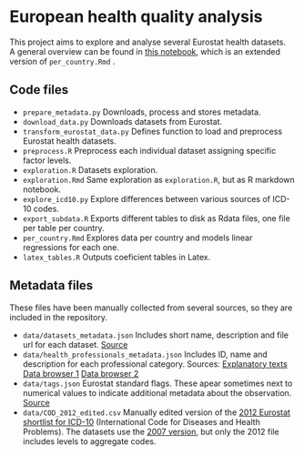 # European health quality analysis
This project aims to explore and analyse several Eurostat health datasets.  
A general overview can be found in [this notebook](https://luis.cobiella.es/per_country_explained.html), which is an extended version of `per_country.Rmd` .

## Code files
* `prepare_metadata.py` Downloads, process and stores metadata.
* `download_data.py` Downloads datasets from Eurostat.
* `transform_eurostat_data.py` Defines function to load and preprocess Eurostat health datasets.
* `preprocess.R` Preprocess each individual dataset assigning specific factor levels.
* `exploration.R` Datasets exploration.
* `exploration.Rmd` Same exploration as `exploration.R`, but as R markdown notebook.
* `explore_icd10.py` Explore differences between various sources of ICD-10 codes.
* `export_subdata.R` Exports different tables to disk as Rdata files, one file per table per country.
* `per_country.Rmd` Explores data per country and models linear regressions for each one.
* `latex_tables.R` Outputs coeficient tables in Latex.

## Metadata files
These files have been manually collected from several sources, so they are included in the repository.
* `data/datasets_metadata.json` Includes short name, description and file url for each dataset. [Source](https://ec.europa.eu/eurostat/web/health/data/database)
* `data/health_professionals_metadata.json` Includes ID, name and description for each professional category. Sources:  [Explanatory texts](https://ec.europa.eu/eurostat/cache/metadata/en/hlth_res_esms.htm) [Data browser 1](https://ec.europa.eu/eurostat/databrowser/view/hlth_rs_prshp1/default/table?lang=en) [Data browser 2](https://ec.europa.eu/eurostat/databrowser/view/hlth_rs_prsrg/default/table?lang=en)
* `data/tags.json` Eurostat standard flags. These apear sometimes next to numerical values to indicate additional metadata about the observation. [Source](https://ec.europa.eu/eurostat/statistics-explained/index.php/Tutorial:Symbols_and_abbreviations)
* `data/COD_2012_edited.csv` Manually edited version of the [2012 Eurostat shortlist for ICD-10](https://ec.europa.eu/eurostat/ramon/nomenclatures/index.cfm?TargetUrl=LST_CLS_DLD&StrNom=COD_2012&StrLanguageCode=EN&StrLayoutCode=) (International Code for Diseases and Health Problems). The datasets use the [2007 version](http://dd.eionet.europa.eu/vocabulary/eurostat/icd10/), but only the 2012 file includes levels to aggregate codes.
